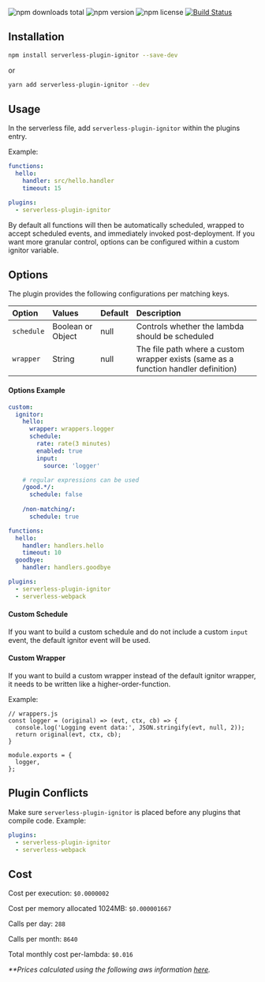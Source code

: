 ![npm downloads total](https://img.shields.io/npm/dt/serverless-plugin-ignitor.svg) ![npm version](https://img.shields.io/npm/v/serverless-plugin-ignitor.svg) ![npm license](https://img.shields.io/npm/l/serverless-plugin-ignitor.svg)
[![Build Status](https://travis-ci.com/JetClosing/serverless-plugin-ignitor.svg?branch=master)](https://travis-ci.com/JetClosing/serverless-plugin-ignitor)

## Installation

```sh
npm install serverless-plugin-ignitor --save-dev
```
or
```sh
yarn add serverless-plugin-ignitor --dev
```

## Usage

In the serverless file, add `serverless-plugin-ignitor` within the plugins entry.

Example:

```yaml
functions:
  hello:
    handler: src/hello.handler
    timeout: 15

plugins:
  - serverless-plugin-ignitor
```

By default all functions will then be automatically scheduled, wrapped to accept scheduled events, and immediately invoked post-deployment. If you want more granular control, options can be configured within a custom ignitor variable.

## Options

The plugin provides the following configurations per matching keys.

| Option | Values | Default | Description  |
| :--- | :--- | :--- | :--- |
| `schedule` | Boolean or Object | null | Controls whether the lambda should be scheduled |
| `wrapper` | String | null | The file path where a custom wrapper exists (same as a function handler definition) |

#### Options Example

```yaml
custom: 
  ignitor:
    hello:
      wrapper: wrappers.logger
      schedule:
        rate: rate(3 minutes)
        enabled: true
        input: 
          source: 'logger'

    # regular expressions can be used
    /good.*/: 
      schedule: false 
      
    /non-matching/:
      schedule: true

functions:
  hello:
    handler: handlers.hello
    timeout: 10
  goodbye:
    handler: handlers.goodbye

plugins:
  - serverless-plugin-ignitor
  - serverless-webpack
```

#### Custom Schedule
If you want to build a custom schedule and do not include a custom `input` event, the default ignitor event will be used. 

#### Custom Wrapper
If you want to build a custom wrapper instead of the default ignitor wrapper, it needs to be written like a higher-order-function. 

Example:
```
// wrappers.js
const logger = (original) => (evt, ctx, cb) => {
  console.log('Logging event data:', JSON.stringify(evt, null, 2));
  return original(evt, ctx, cb);
}

module.exports = {
  logger,
};
```

## Plugin Conflicts

Make sure `serverless-plugin-ignitor` is placed before any plugins that compile code. 
Example:

```yaml
plugins:
  - serverless-plugin-ignitor
  - serverless-webpack
```

## Cost

Cost per execution: `$0.0000002`

Cost per memory allocated 1024MB: `$0.000001667`

Calls per day: `288`

Calls per month: `8640`


Total monthly cost per-lambda: `$0.016`

_**Prices calculated using the following aws information  [here](https://aws.amazon.com/lambda/pricing/)._
